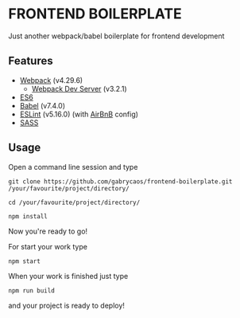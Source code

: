 # FRONTEND BOILERPLATE

Just another webpack/babel boilerplate for frontend development

## Features

  - [Webpack](https://webpack.js.org/concepts) (v4.29.6)
    - [Webpack Dev Server](https://github.com/webpack/webpack-dev-server) (v3.2.1)
  - [ES6](https://www.ecma-international.org/ecma-262/6.0/)
  - [Babel](https://babeljs.io/docs/en/) (v7.4.0)
  - [ESLint](https://eslint.org/docs/user-guide/getting-started) (v5.16.0) (with [AirBnB](https://github.com/airbnb/javascript) config)
  - [SASS](https://sass-lang.com/guide)

## Usage

Open a command line session and type

`git clone https://github.com/gabrycaos/frontend-boilerplate.git /your/favourite/project/directory/`

`cd /your/favourite/project/directory/`

`npm install`

Now you're ready to go!

For start your work type

`npm start`

When your work is finished just type

`npm run build`

and your project is ready to deploy!

